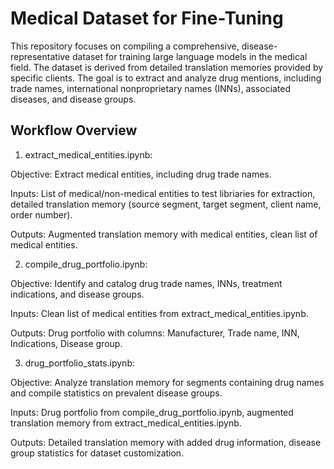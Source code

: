 # Medical Dataset for Fine-Tuning

This repository focuses on compiling a comprehensive, disease-representative dataset for training large language models in the medical field. The dataset is derived from detailed translation memories provided by specific clients. The goal is to extract and analyze drug mentions, including trade names, international nonproprietary names (INNs), associated diseases, and disease groups.

## Workflow Overview
1. extract_medical_entities.ipynb:

Objective: Extract medical entities, including drug trade names.

Inputs: List of medical/non-medical entities to test libriaries for extraction, detailed translation memory (source segment, target segment, client name, order number).

Outputs: Augmented translation memory with medical entities, clean list of medical entities.

2. compile_drug_portfolio.ipynb:

Objective: Identify and catalog drug trade names, INNs, treatment indications, and disease groups.

Inputs: Clean list of medical entities from extract_medical_entities.ipynb.

Outputs: Drug portfolio with columns: Manufacturer, Trade name, INN, Indications, Disease group.

3. drug_portfolio_stats.ipynb:

Objective: Analyze translation memory for segments containing drug names and compile statistics on prevalent disease groups.

Inputs: Drug portfolio from compile_drug_portfolio.ipynb, augmented translation memory from extract_medical_entities.ipynb.

Outputs: Detailed translation memory with added drug information, disease group statistics for dataset customization.
